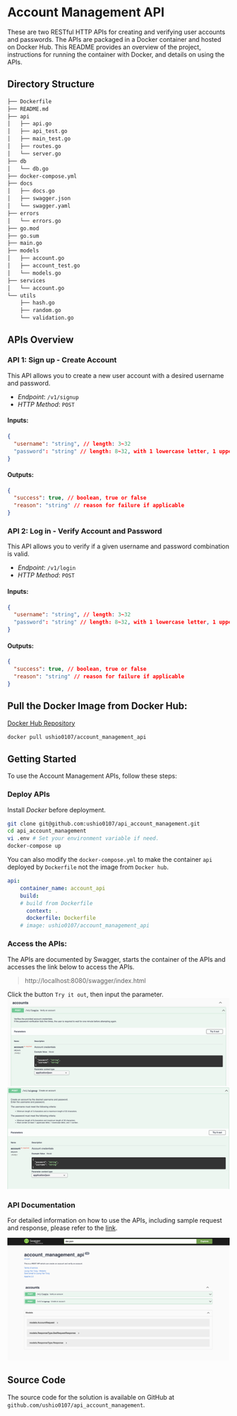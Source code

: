 # Account Management API
These are two RESTful HTTP APIs for creating and verifying user accounts and passwords. The APIs are packaged in a Docker container and hosted on Docker Hub. 
This README provides an overview of the project, instructions for running the container with Docker, and details on using the APIs.

## Directory Structure
```bash
├── Dockerfile
├── README.md
├── api
│   ├── api.go
│   ├── api_test.go
│   ├── main_test.go
│   ├── routes.go
│   └── server.go
├── db
│   └── db.go
├── docker-compose.yml
├── docs
│   ├── docs.go
│   ├── swagger.json
│   └── swagger.yaml
├── errors
│   └── errors.go
├── go.mod
├── go.sum
├── main.go
├── models
│   ├── account.go
│   ├── account_test.go
│   └── models.go
├── services
│   └── account.go
└── utils
    ├── hash.go
    ├── random.go
    └── validation.go
```

## APIs Overview
### API 1: Sign up - Create Account

This API allows you to create a new user account with a desired username and password.

- *Endpoint*: `/v1/signup `
- *HTTP Method*: `POST`

#### Inputs:

```json
{
  "username": "string", // length: 3~32
  "password": "string" // length: 8~32, with 1 lowercase letter, 1 uppercase letter and 1 number
}
```

#### Outputs:
```json
{
  "success": true, // boolean, true or false
  "reason": "string" // reason for failure if applicable
}
```

### API 2: Log in - Verify Account and Password
This API allows you to verify if a given username and password combination is valid.

- *Endpoint*: `/v1/login`
- *HTTP Method*: `POST`

#### Inputs:
```json
{
  "username": "string", // length: 3~32
  "password": "string" // length: 8~32, with 1 lowercase letter, 1 uppercase letter and 1 number
}
```
#### Outputs:
```json
{
  "success": true, // boolean, true or false
  "reason": "string" // reason for failure if applicable
}
```

## Pull the Docker Image from Docker Hub:
[Docker Hub Repository](https://hub.docker.com/r/ushio0107/account_management_api)
```bash
docker pull ushio0107/account_management_api
```

## Getting Started
To use the Account Management APIs, follow these steps:
### Deploy APIs
Install *Docker* before deployment.
```bash
git clone git@github.com:ushio0107/api_account_management.git
cd api_account_management
vi .env # Set your environment variable if need.
docker-compose up
```

You can also modify the `docker-compose.yml` to make the container `api` deployed by `Dockerfile` not the image from `Docker hub`.
```yml
api:
    container_name: account_api
    build:
    # build from Dockerfile
      context: .
      dockerfile: Dockerfile
    # image: ushio0107/account_management_api
```

### Access the APIs:
The APIs are documented by Swagger, starts the container of the APIs and accesses the link below to access the APIs.
> http://localhost:8080/swagger/index.html

Click the button `Try it out`, then input the parameter.
![login](./demo/api_login.png)
![sigup](./demo/api_signup.png)

### API Documentation
For detailed information on how to use the APIs, including sample request and response, please refer to the [link](http://localhost:8080/swagger/index.html).

![api_documentation](./demo/api_doc.png)

## Source Code
The source code for the solution is available on GitHub at `github.com/ushio0107/api_account_management`.


